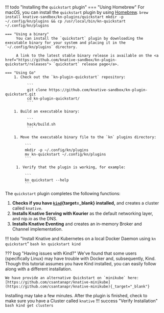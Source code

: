 !!! todo "Installing the `quickstart` plugin"
    === "Using Homebrew"
        For macOS, you can install the `quickstart` plugin by using <a href="https://brew.sh" target="_blank">Homebrew</a>.
            ```
            brew install knative-sandbox/kn-plugins/quickstart
            mkdir -p ~/.config/kn/plugins && cp /usr/local/bin/kn-quickstart ~/.config/kn/plugins
            ```

    === "Using a binary"
         You can install the `quickstart` plugin by downloading the executable binary for your system and placing it in the `~/.config/kn/plugins` directory.

         A link to the latest stable binary release is available on the <a href="https://github.com/knative-sandbox/kn-plugin-quickstart/releases"> `quickstart` release page</a>.

    === "Using Go"
        1. Check out the `kn-plugin-quickstart` repository:

              ```
              git clone https://github.com/knative-sandbox/kn-plugin-quickstart.git
              cd kn-plugin-quickstart/
              ```

        1. Build an executable binary:

              ```
              hack/build.sh
              ```

        1. Move the executable binary file to the `kn` plugins directory:

             ```
             mkdir -p ~/.config/kn/plugins
             mv kn-quickstart ~/.config/kn/plugins
             ```

         1. Verify that the plugin is working, for example:

             ```
             kn quickstart --help
             ```

The `quickstart` plugin completes the following functions:

1. **Checks if you have [`kind`](https://kind.sigs.k8s.io/docs/user/quick-start){target=_blank} installed,** and creates a cluster called `knative`.
1. **Installs Knative Serving with Kourier** as the default networking layer, and nip.io as the DNS.
1. **Installs Knative Eventing** and creates an in-memory Broker and Channel implementation.

!!! todo "Install Knative and Kubernetes on a local Docker Daemon using `kn quickstart`"
    ```bash
    kn quickstart kind
    ```

??? bug "Having issues with Kind?"
    We've found that some users (specifically Linux) may have trouble with Docker and, subsequently, Kind. Though this tutorial assumes you have Kind installed, you can easily follow along with a different installation.

    We have provide an alternative Quickstart on `minikube` here: [https://github.com/csantanapr/knative-minikube](https://github.com/csantanapr/knative-minikube){_target="_blank"}

Installing may take a few minutes. After the plugin is finished, check to make sure you have a Cluster called `knative`
!!! success "Verify Installation"
    ```bash
    kind get clusters
    ```
